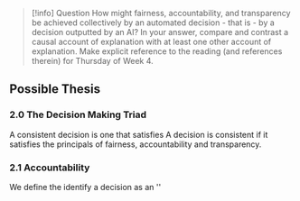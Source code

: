 > [!info] Question
> How might fairness, accountability, and transparency be achieved collectively by an automated decision - that is - by a decision outputted by an AI? In your answer, compare and contrast a causal account of explanation with at least one other account of explanation. Make explicit reference to the reading (and references therein) for Thursday of Week 4.

## Possible Thesis

### 2.0 The Decision Making Triad
A consistent decision is one that satisfies A decision is consistent if it satisfies the principals of fairness, accountability and transparency.

### 2.1 Accountability
We define the identify a decision as an ''
